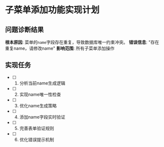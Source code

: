 # 子菜单添加功能实现计划

## 问题诊断结果

**根本原因**: 菜单的`name`字段存在重复，导致数据库唯一约束冲突。
**错误信息**: "存在重复name，请修改name"
**影响范围**: 所有子菜单添加操作

## 实现任务

- [ ] 1. 分析当前name生成逻辑
- [ ] 2. 实现name唯一性检查  
- [ ] 3. 优化name生成策略
- [ ] 4. 添加name字段实时验证
- [ ] 5. 完善表单验证规则
- [ ] 6. 优化错误提示机制